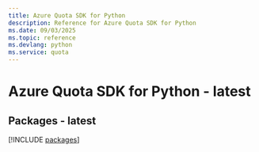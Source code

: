 ```yaml
---
title: Azure Quota SDK for Python
description: Reference for Azure Quota SDK for Python
ms.date: 09/03/2025
ms.topic: reference
ms.devlang: python
ms.service: quota
---
```

# Azure Quota SDK for Python - latest
## Packages - latest
[!INCLUDE [packages](quota-index.md)]